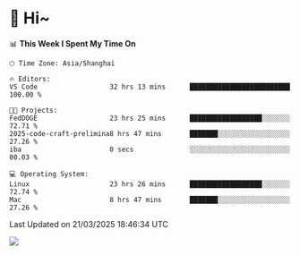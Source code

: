 # 👋 Hi~

<!--START_SECTION:waka-->
📊 **This Week I Spent My Time On** 

```text
🕑︎ Time Zone: Asia/Shanghai

🔥 Editors: 
VS Code                  32 hrs 13 mins      █████████████████████████   100.00 % 

🐱‍💻 Projects: 
FedDOGE                  23 hrs 25 mins      ██████████████████░░░░░░░   72.71 % 
2025-code-craft-prelimina8 hrs 47 mins       ███████░░░░░░░░░░░░░░░░░░   27.26 % 
iba                      0 secs              ░░░░░░░░░░░░░░░░░░░░░░░░░   00.03 % 

💻 Operating System: 
Linux                    23 hrs 26 mins      ██████████████████░░░░░░░   72.74 % 
Mac                      8 hrs 47 mins       ███████░░░░░░░░░░░░░░░░░░   27.26 % 
```


 Last Updated on 21/03/2025 18:46:34 UTC
<!--END_SECTION:waka-->

![](https://komarev.com/ghpvc/?username=lvdongyi&label=Profile%20views&color=0e75b6&style=flat)
<!---
lvdongyi/lvdongyi is a ✨ special ✨ repository because its `README.md` (this file) appears on your GitHub profile.
You can click the Preview link to take a look at your changes.
--->
